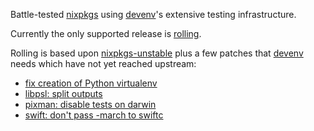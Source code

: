 Battle-tested [nixpkgs](https://github.com/NixOS/nixpkgs) using [devenv](https://devenv.sh/)'s extensive testing infrastructure.

Currently the only supported release is [rolling](https://github.com/cachix/devenv-nixpkgs/tree/rolling).

Rolling is based upon [nixpkgs-unstable](https://github.com/NixOS/nixpkgs/tree/nixpkgs-unstable)
plus a few patches that [devenv](https://github.com/cachix/devenv) needs which have not yet reached upstream:

- [fix creation of Python virtualenv](https://github.com/NixOS/nixpkgs/pull/275701)
- [libpsl: split outputs](https://github.com/NixOS/nixpkgs/pull/292260)
- [pixman: disable tests on darwin](https://github.com/NixOS/nixpkgs/pull/297660)
- [swift: don't pass -march to swiftc](https://github.com/NixOS/nixpkgs/pull/296082)
